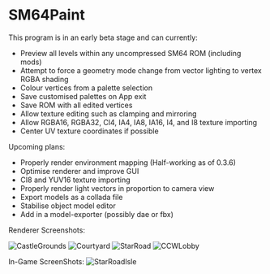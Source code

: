 # SM64Paint
This program is in an early beta stage and can currently:
* Preview all levels within any uncompressed SM64 ROM (including mods)
* Attempt to force a geometry mode change from vector lighting to vertex RGBA shading
* Colour vertices from a palette selection
* Save customised palettes on App exit
* Save ROM with all edited vertices
* Allow texture editing such as clamping and mirroring
* Allow RGBA16, RGBA32, CI4, IA4, IA8, IA16, I4, and I8 texture importing
* Center UV texture coordinates if possible

Upcoming plans:
* Properly render environment mapping (Half-working as of 0.3.6)
* Optimise renderer and improve GUI
* CI8 and YUV16 texture importing 
* Properly render light vectors in proportion to camera view
* Export models as a collada file
* Stabilise object model editor
* Add in a model-exporter (possibly dae or fbx)

Renderer Screenshots:

![CastleGrounds](https://media.discordapp.net/attachments/356315343926329345/384742523874181120/unknown.png)
![Courtyard](https://cdn.discordapp.com/attachments/356315343926329345/389176462630060032/unknown.png)
![StarRoad](https://cdn.discordapp.com/attachments/356315343926329345/389151394147336205/unknown.png)
![CCWLobby](https://cdn.discordapp.com/attachments/356315343926329345/406508425183232021/unknown.png)

In-Game ScreenShots:
![StarRoadIsle](https://cdn.discordapp.com/attachments/356315343926329345/389177324010209281/unknown.png)
